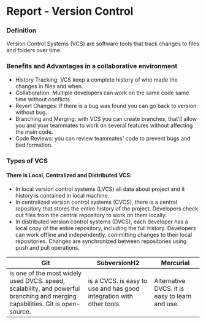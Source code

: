 # Report - Version Control

### Definition 
Version Control Systems (VCS) are software tools that track changes to files and folders over time. 

### Benefits and Advantages in a collaborative environment    
- History Tracking: VCS keep a complete history of who made the changes in files and when.
- Collaboration: Multiple developers can work on the same code same time without conflicts.
- Revert Changes: If there is a bug was found you can go back to version without bug.
- Branching and Merging: with VCS you can create branches, that'll allow you and your teammates to work on several features without affecting the main code.
- Code Reviews: you can review teammates' code to prevent bugs and bad formation.


### Types of VCS
#### There is Local, Centralized and Distributed VCS: 
- In local version control systems (LVCS) all data about project and it history is contained in local machine. 
- In centralized version control systems (CVCS), there is a central repository that stores the entire history of the project. Developers check out files from the central repository to work on them locally. 
- In distributed version control systems (DVCS), each developer has a local copy of the entire repository, including the full history. Developers can work offline and independently, committing changes to their local repositories. Changes are synchronized between repositories using push and pull operations.

|                                                                                                                            Git |                                                           SubversionH2 | Mercurial                                       |
|--------------------------------------------------------------------------------------------------------------------------------|------------------------------------------------------------------------|-------------------------------------------------|
|  is one of the most widely used DVCS. speed, scalability, and powerful branching and merging capabilities. Git is open-source. |  is a CVCS.  is easy to use and has good integration with other tools. | Alternative  DVCS. it is easy to learn and use. |